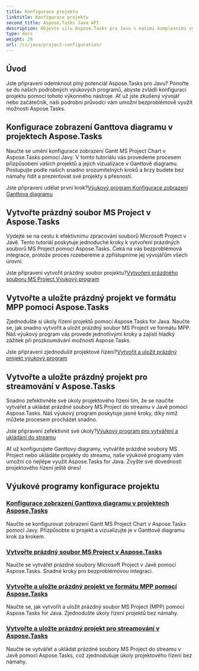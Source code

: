 ```yaml
---
title: Konfigurace projektu
linktitle: Konfigurace projektu
second_title: Aspose.Tasks Java API
description: Objevte sílu Aspose.Tasks pro Javu s našimi komplexními výukovými programy. Konfigurujte Ganttovy diagramy, vytvářejte soubory MS Project a zjednodušte správu projektů.
type: docs
weight: 26
url: /cs/java/project-configuration/
---
```

## Úvod

Jste připraveni odemknout plný potenciál Aspose.Tasks pro Javu? Ponořte se do našich podrobných výukových programů, abyste zvládli konfiguraci projektu pomocí tohoto výkonného nástroje. Ať už jste zkušený vývojář nebo začátečník, naši podrobní průvodci vám umožní bezproblémově využít možnosti Aspose.Tasks.

## Konfigurace zobrazení Ganttova diagramu v projektech Aspose.Tasks

Naučte se umění konfigurace zobrazení Gantt MS Project Chart v Aspose.Tasks pomocí Javy. V tomto tutoriálu vás provedeme procesem přizpůsobení vašich projektů a jejich vizualizace v Ganttově diagramu. Postupujte podle našich snadno srozumitelných kroků a brzy budete bez námahy řídit a prezentovat své projekty s přesností.

 Jste připraveni udělat první krok?[Výukový program Konfigurace zobrazení Ganttova diagramu](./configure-gantt-chart/)

## Vytvořte prázdný soubor MS Project v Aspose.Tasks

Vydejte se na cestu k efektivnímu zpracování souborů Microsoft Project v Javě. Tento tutoriál poskytuje jednoduché kroky k vytvoření prázdných souborů MS Project pomocí Aspose.Tasks. Čeká na vás bezproblémová integrace, protože proces rozebereme a zpřístupníme jej vývojářům všech úrovní.

 Jste připraveni vytvořit prázdný soubor projektu?[Vytvoření prázdného souboru MS Project Výukový program](./create-empty-project-file/)

## Vytvořte a uložte prázdný projekt ve formátu MPP pomocí Aspose.Tasks

Zjednodušte si úkoly řízení projektů pomocí Aspose.Tasks for Java. Naučte se, jak snadno vytvořit a uložit prázdný soubor MS Project ve formátu MPP. Náš výukový program vás provede jednotlivými kroky a zajistí hladký zážitek při prozkoumávání možností Aspose.Tasks.

 Jste připraveni zjednodušit projektové řízení?[Vytvořit a uložit prázdný projekt výukový program](./create-save-mpp/)

## Vytvořte a uložte prázdný projekt pro streamování v Aspose.Tasks

Snadno zefektivněte své úkoly projektového řízení tím, že se naučíte vytvářet a ukládat prázdné soubory MS Project do streamu v Javě pomocí Aspose.Tasks. Náš výukový program poskytuje jasné kroky, díky nimž můžete procesem procházet snadno.

 Jste připraveni zefektivnit své úkoly?[Výukový program pro vytváření a ukládání do streamu](./create-save-stream/)

Ať už konfigurujete Ganttovy diagramy, vytváříte prázdné soubory MS Project nebo ukládáte projekty do streamu, naše výukové programy vám umožní co nejlépe využít Aspose.Tasks for Java. Zvyšte své dovednosti projektového řízení ještě dnes!
## Výukové programy konfigurace projektu
### [Konfigurace zobrazení Ganttova diagramu v projektech Aspose.Tasks](./configure-gantt-chart/)
Naučte se konfigurovat zobrazení Gantt MS Project Chart v Aspose.Tasks pomocí Javy. Přizpůsobte si projekt a vizualizujte je v Ganttově diagramu krok za krokem.
### [Vytvořte prázdný soubor MS Project v Aspose.Tasks](./create-empty-project-file/)
Naučte se vytvářet prázdné soubory Microsoft Project v Javě pomocí Aspose.Tasks. Snadné kroky pro bezproblémovou integraci.
### [Vytvořte a uložte prázdný projekt ve formátu MPP pomocí Aspose.Tasks](./create-save-mpp/)
Naučte se, jak vytvořit a uložit prázdný soubor MS Project (MPP) pomocí Aspose.Tasks for Java. Zjednodušte úkoly řízení projektů bez námahy.
### [Vytvořte a uložte prázdný projekt pro streamování v Aspose.Tasks](./create-save-stream/)
Naučte se vytvářet a ukládat prázdné soubory MS Project do streamu v Javě pomocí Aspose.Tasks, což zjednodušuje úkoly projektového řízení bez námahy.
